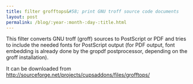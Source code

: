 ```yaml
---
title: filter grofftops&#58; print GNU troff source code documents
layout: post
permalink: /blog/:year-:month-:day-:title.html
---
```


This filter converts GNU troff (groff) sources to PostScript or PDF
and tries to include the needed fonts for PostScript output (for PDF
output, font embedding is already done by the gropdf postprocessor,
depending on the groff installation).

It can be downloaded from
http://sourceforge.net/projects/cupsaddons/files/grofftops/
